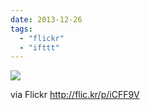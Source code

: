 ```yaml
---
date: 2013-12-26
tags: 
  - "flickr"
  - "ifttt"
---
```


![](http://farm4.staticflickr.com/3694/11573199993_1540147bb3_b.jpg)  

  
  
via Flickr http://flic.kr/p/iCFF9V
